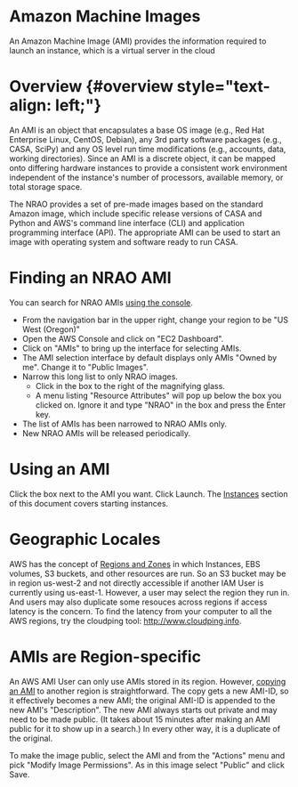 

# Amazon Machine Images 

An Amazon Machine Image (AMI) provides the information required to launch an instance, which is a virtual server in the cloud

# Overview {#overview style="text-align: left;"}

An AMI is an object that encapsulates a base OS image (e.g., Red Hat Enterprise Linux, CentOS, Debian), any 3rd party software packages (e.g., CASA, SciPy) and any OS level run time modifications (e.g., accounts, data, working directories). Since an AMI is a discrete object, it can be mapped onto differing hardware instances to provide a consistent work environment independent of the instance\'s number of processors, available memory, or total storage space.

The NRAO provides a set of pre-made images based on the standard Amazon image, which include specific release versions of CASA and Python and AWS\'s command line interface (CLI) and application programming interface (API). The appropriate AMI can be used to start an image with operating system and software ready to run CASA.

# Finding an NRAO AMI

You can search for NRAO AMIs [using the console](http://docs.aws.amazon.com/AWSEC2/latest/UserGuide/finding-an-ami.html#finding-an-ami-console).

-   From the navigation bar in the upper right, change your region to be \"US West (Oregon)\"
-   Open the AWS Console and click on \"EC2 Dashboard\".
-   Click on \"AMIs\" to bring up the interface for selecting AMIs.
-   The AMI selection interface by default displays only AMIs \"Owned by me\". Change it to \"Public Images\".
-   Narrow this long list to only NRAO images.
    -   Click in the box to the right of the magnifying glass.
    -   A menu listing \"Resource Attributes\" will pop up below the box you clicked on. Ignore it and type \"NRAO\" in the box and press the Enter key.
-   The list of AMIs has been narrowed to NRAO AMIs only.
-   New NRAO AMIs will be released periodically.

# Using an AMI

Click the box next to the AMI you want. Click Launch. The [Instances](https://casa.nrao.edu/casadocs-devel/stable/usingcasa/casa-on-amazon-web-services/instances) section of this document covers starting instances.

# Geographic Locales

AWS has the concept of [Regions and Zones](http://docs.aws.amazon.com/AWSEC2/latest/UserGuide/using-regions-availability-zones.html) in which Instances, EBS volumes, S3 buckets, and other resources are run. So an S3 bucket may be in region us-west-2 and not directly accessible if another IAM User is currently using us-east-1. However, a user may select the region they run in. And users may also duplicate some resouces across regions if access latency is the concern. To find the latency from your computer to all the AWS regions, try the cloudping tool: http://www.cloudping.info.

# AMIs are Region-specific

An AWS AMI User can only use AMIs stored in its region. However, [copying an AMI](http://docs.aws.amazon.com/AWSEC2/latest/UserGuide/CopyingAMIs.html#ami-copy-steps) to another region is straightforward. The copy gets a new AMI-ID, so it effectively becomes a new AMI; the original AMI-ID is appended to the new AMI\'s \"Description\". The new AMI always starts out private and may need to be made public. (It takes about 15 minutes after making an AMI public for it to show up in a search.) In every other way, it is a duplicate of the original.

To make the image public, select the AMI and from the \"Actions\" menu and pick \"Modify Image Permissions\". As in this image select \"Public\" and click Save.

